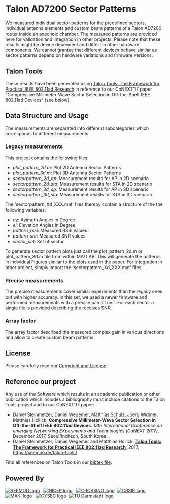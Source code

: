 # Talon AD7200 Sector Patterns
We measured individual sector patterns for the predefined sectors, individual antenna elements and custom beam patterns of a Talon AD7200 router inside an anechoic chamber. The measured patterns are provided here for validation and integration in other projects. Please note that these results might be device dependent and differ on other hardware components. We cannot grantee that different devices behave similar as sector patterns depend on hardware variations and firmware versions. 

## Talon Tools
These results have been generated using [Talon Tools: The Framework for Practical IEEE 802.11ad Research](https://seemoo.de/talon-tools/) in reference to our CoNEXT'17 paper "Compressive Millimeter-Wave Sector Selection in Off-the-Shelf IEEE 802.11ad Devices" (see below).

## Data Structure and Usage
The measurements are separated into different subcategories which corresponds to different measurements.

### Legacy measurements
This project contains the following files:
 * *plot_pattern_2d.m*: Plot 2D Antenna Sector Patterns
 * *plot_pattern_3d.m*: Plot 3D Antenna Sector Patterns
 * *sectorpattern_2d_ap*: Measurement results for AP in 2D scenario
 * *sectorpattern_2d_sta*: Measurement results for STA in 2D scenario
 * *sectorpattern_3d_ap*: Measurement results for AP in 3D scenario
 * *sectorpattern_3d_sta*: Measurement results for STA in 3D scenario

The 'sectorpattern_Xd_XXX.mat' files thereby contain a structure of the the following variables:
 * *az*: Azimuth Angles in Degree
 * *el*: Elevation Angles in Degree
 * *pattern_rssi*: Measured RSSI values
 * *pattern_snr*: Measured SNR values
 * *sector_set*: Set of sector

To generate sector pattern plots just call the plot_pattern_2d.m or plot_pattern_3d.m file from within MATLAB. This will generate the patterns in individual Figures similar to the plots used in the paper. For integration in other project, simply import the 'sectorpattern_Xd_XXX.mat' files.

### Precise measurements
The precise measurements cover similar experiments than the legacy ones but with higher accuracy. In this set, we used a newer firmware and performed measurements with a precise pan tilt unit. For each sector a single file is provided describing the receives SNR.

### Array factor
The array factor described the measured complex gain in various directions and allow to create custom beam patterns.

## License
Please carefully read our [Copyright and License](LICENSE).

## Reference our project
Any use of the Software which results in an academic publication or other publication which includes a bibliography must include citations to the Talon Tools project and to our CoNEXT'17 paper: 

* Daniel Steinmetzer, Daniel Wegemer, Matthias Schulz, Joerg Widmer, Matthias Hollick. 
  **Compressive Millimeter-Wave Sector Selection in Off-the-Shelf IEEE 802.11ad Devices**.
  *13th International Conference on emerging Networking EXperiments and Technologies (CoNEXT 2017)*, 
  December 2017, Seoul/Incheon, South Korea.
* Daniel Steinmetzer, Daniel Wegemer and Matthias Hollick, 
  **[Talon Tools: The Framework for Practical IEEE 802.11ad Research](https://seemoo.de/talon-tools/)**,
  2017, https://seemoo.de/talon-tools/

Find all references on Talon Tools in our [bibtex file](https://seemoo-lab.github.io/talon-tools/talon-tools.bib).

## Powered By
<a href="https://www.seemoo.tu-darmstadt.de">![SEEMOO logo](https://seemoo-lab.github.io/talon-tools/logos/seemoo.png)</a> &nbsp;
<a href="https://www.nicer.tu-darmstadt.de">![NICER logo](https://seemoo-lab.github.io/talon-tools/logos/nicer.png)</a> &nbsp;
<a href="https://www.crossing.tu-darmstadt.de">![CROSSING logo](https://seemoo-lab.github.io/talon-tools/logos/crossing.jpg)</a>&nbsp;
<a href="https://www.crisp-da.de">![CRSIP logo](https://seemoo-lab.github.io/talon-tools/logos/crisp.jpg)</a>&nbsp;
<a href="http://www.maki.tu-darmstadt.de/">![MAKI logo](https://seemoo-lab.github.io/talon-tools/logos/maki.png)</a> &nbsp;
<a href="https://www.cysec.tu-darmstadt.de">![CYSEC logo](https://seemoo-lab.github.io/talon-tools/logos/cysec.jpg)</a>&nbsp;
<a href="https://www.tu-darmstadt.de/index.en.jsp">![TU Darmstadt logo](https://seemoo-lab.github.io/talon-tools/logos/tudarmstadt.png)</a>&nbsp;
